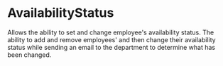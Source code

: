 # AvailabilityStatus
Allows the ability to set and change employee's availability status.
The ability to add and remove employees' and then change their availability status while sending an email to the department to determine what has been changed.
